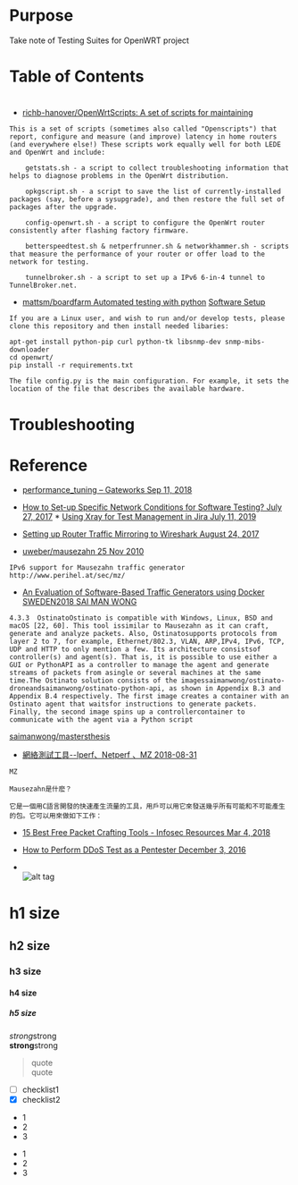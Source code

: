# Purpose
Take note of Testing Suites for OpenWRT project  

# Table of Contents  

# 
* [richb-hanover/OpenWrtScripts: A set of scripts for maintaining](https://github.com/richb-hanover/OpenWrtScripts)  
```  
This is a set of scripts (sometimes also called "Openscripts") that report, configure and measure (and improve) latency in home routers (and everywhere else!) These scripts work equally well for both LEDE and OpenWrt and include:

    getstats.sh - a script to collect troubleshooting information that helps to diagnose problems in the OpenWrt distribution.

    opkgscript.sh - a script to save the list of currently-installed packages (say, before a sysupgrade), and then restore the full set of packages after the upgrade.

    config-openwrt.sh - a script to configure the OpenWrt router consistently after flashing factory firmware.

    betterspeedtest.sh & netperfrunner.sh & networkhammer.sh - scripts that measure the performance of your router or offer load to the network for testing.

    tunnelbroker.sh - a script to set up a IPv6 6-in-4 tunnel to TunnelBroker.net.
```  

* [mattsm/boardfarm Automated testing with python](https://github.com/mattsm/boardfarm/)
[Software Setup](https://github.com/mattsm/boardfarm/#software-setup)  
```  
If you are a Linux user, and wish to run and/or develop tests, please clone this repository and then install needed libaries:

apt-get install python-pip curl python-tk libsnmp-dev snmp-mibs-downloader
cd openwrt/
pip install -r requirements.txt

The file config.py is the main configuration. For example, it sets the location of the file that describes the available hardware.
```  

# Troubleshooting


# Reference

* [performance_tuning – Gateworks Sep 11, 2018](http://trac.gateworks.com/wiki/performance_tuning)  
* [How to Set-up Specific Network Conditions for Software Testing? July 27, 2017](https://www.testdevlab.com/blog/2017/07/how-to-set-up-specific-network-conditions-for-software-testing/) * [Using Xray for Test Management in Jira July 11, 2019](https://www.testdevlab.com/blog/2019/07/using-xray-for-test-management-in-jira/)  
* [Setting up Router Traffic Mirroring to Wireshark August 24, 2017](https://www.testdevlab.com/blog/2017/08/setting-up-router-traffic-mirroring-to-wireshark/)  

* [uweber/mausezahn  25 Nov 2010](https://github.com/uweber/mausezahn)  
```  
IPv6 support for Mausezahn traffic generator http://www.perihel.at/sec/mz/
```  
* [An Evaluation of Software-Based Traffic Generators using Docker SWEDEN2018 SAI MAN WONG](http://www.nada.kth.se/~ann/exjobb/sai-man_wong.pdf)  
```  
4.3.3  OstinatoOstinato is compatible with Windows, Linux, BSD and macOS [22, 60]. This tool issimilar to Mausezahn as it can craft, generate and analyze packets. Also, Ostinatosupports protocols from layer 2 to 7, for example, Ethernet/802.3, VLAN, ARP,IPv4, IPv6, TCP, UDP and HTTP to only mention a few. Its architecture consistsof controller(s) and agent(s). That is, it is possible to use either a GUI or PythonAPI as a controller to manage the agent and generate streams of packets from asingle or several machines at the same time.The Ostinato solution consists of the imagessaimanwong/ostinato-droneandsaimanwong/ostinato-python-api, as shown in Appendix B.3 and Appendix B.4 respectively. The first image creates a container with an Ostinato agent that waitsfor instructions to generate packets. Finally, the second image spins up a controllercontainer to communicate with the agent via a Python script
```  
[saimanwong/mastersthesis](https://github.com/saimanwong/mastersthesis)  

* [網絡測試工具--Iperf、Netperf 、MZ  2018-08-31](https://www.itread01.com/content/1535702289.html)  
```  
MZ

Mausezahn是什麽？

它是一個用C語言開發的快速產生流量的工具，用戶可以用它來發送幾乎所有可能和不可能產生的包。它可以用來做如下工作：
```  
* [15 Best Free Packet Crafting Tools - Infosec Resources Mar 4, 2018](https://resources.infosecinstitute.com/15-best-free-packet-crafting-tools/#gref)  
* [How to Perform DDoS Test as a Pentester December 3, 2016](https://pentest.blog/how-to-perform-ddos-test-as-a-pentester/)  
 


* []()  
![alt tag]()

# h1 size

## h2 size

### h3 size

#### h4 size

##### h5 size

*strong*strong  
**strong**strong  

> quote  
> quote

- [ ] checklist1
- [x] checklist2

* 1
* 2
* 3

- 1
- 2
- 3
